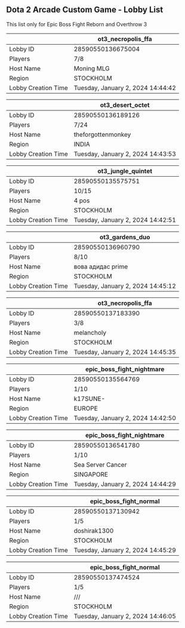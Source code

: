 ## Dota 2 Arcade Custom Game - Lobby List

This list only for Epic Boss Fight Reborn and Overthrow 3

|  | ot3_necropolis_ffa |
| ------ | ------ |
| Lobby ID | 28590550136675004 |
| Players | 7/8 |
| Host Name | Moning MLG |
| Region | STOCKHOLM |
| Lobby Creation Time | Tuesday, January 2, 2024 14:44:42 |


|  | ot3_desert_octet |
| ------ | ------ |
| Lobby ID | 28590550136189126 |
| Players | 7/24 |
| Host Name | theforgottenmonkey |
| Region | INDIA |
| Lobby Creation Time | Tuesday, January 2, 2024 14:43:53 |


|  | ot3_jungle_quintet |
| ------ | ------ |
| Lobby ID | 28590550135575751 |
| Players | 10/15 |
| Host Name | 4 pos |
| Region | STOCKHOLM |
| Lobby Creation Time | Tuesday, January 2, 2024 14:42:51 |


|  | ot3_gardens_duo |
| ------ | ------ |
| Lobby ID | 28590550136960790 |
| Players | 8/10 |
| Host Name | вова адидас prime |
| Region | STOCKHOLM |
| Lobby Creation Time | Tuesday, January 2, 2024 14:45:12 |


|  | ot3_necropolis_ffa |
| ------ | ------ |
| Lobby ID | 28590550137183390 |
| Players | 3/8 |
| Host Name | melancholy |
| Region | STOCKHOLM |
| Lobby Creation Time | Tuesday, January 2, 2024 14:45:35 |


|  | epic_boss_fight_nightmare |
| ------ | ------ |
| Lobby ID | 28590550135564769 |
| Players | 1/10 |
| Host Name | k17SUNE- |
| Region | EUROPE |
| Lobby Creation Time | Tuesday, January 2, 2024 14:42:50 |


|  | epic_boss_fight_nightmare |
| ------ | ------ |
| Lobby ID | 28590550136541780 |
| Players | 1/10 |
| Host Name | Sea Server Cancer |
| Region | SINGAPORE |
| Lobby Creation Time | Tuesday, January 2, 2024 14:44:29 |


|  | epic_boss_fight_normal |
| ------ | ------ |
| Lobby ID | 28590550137130942 |
| Players | 1/5 |
| Host Name | doshirak1300 |
| Region | STOCKHOLM |
| Lobby Creation Time | Tuesday, January 2, 2024 14:45:29 |


|  | epic_boss_fight_normal |
| ------ | ------ |
| Lobby ID | 28590550137474524 |
| Players | 1/5 |
| Host Name | /// |
| Region | STOCKHOLM |
| Lobby Creation Time | Tuesday, January 2, 2024 14:46:05 |


